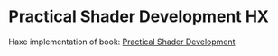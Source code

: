 # Practical Shader Development HX
Haxe implementation of book: [Practical Shader Development](https://www.apress.com/gp/book/9781484244562)
